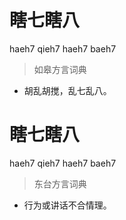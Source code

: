 # 瞎七瞎八
haeh7 qieh7 haeh7 baeh7
> 如皋方言词典
- 胡乱胡搅，乱七乱八。

# 瞎七瞎八
haeh7 qieh7 haeh7 baeh7
> 东台方言词典
- 行为或讲话不合情理。
